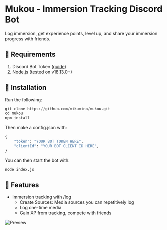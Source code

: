 # Mukou - Immersion Tracking Discord Bot

Log immersion, get experience points, level up, and share your immersion progress with friends.

## 📃 Requirements

1. Discord Bot Token ([guide](https://discordjs.guide/preparations/setting-up-a-bot-application.html#creating-your-bot))
2. Node.js (tested on v18.13.0+)

## 💾 Installation

Run the following:

```python
git clone https://github.com/mikumino/mukou.git
cd mukou
npm install
```

Then make a config.json with:

```python
{
    "token": "YOUR BOT TOKEN HERE",
    "clientId": "YOUR BOT CLIENT ID HERE",
}
```

You can then start the bot with:

```python
node index.js
```

## 🎊 Features

- Immersion tracking with /log
    - Create Sources: Media sources you can repetitively log
    - Log one-time media
    - Gain XP from tracking, compete with friends

![Preview](https://media.discordapp.net/attachments/1126947058906038322/1128429379136008232/immersionbotpreview.png?width=1171&height=661)